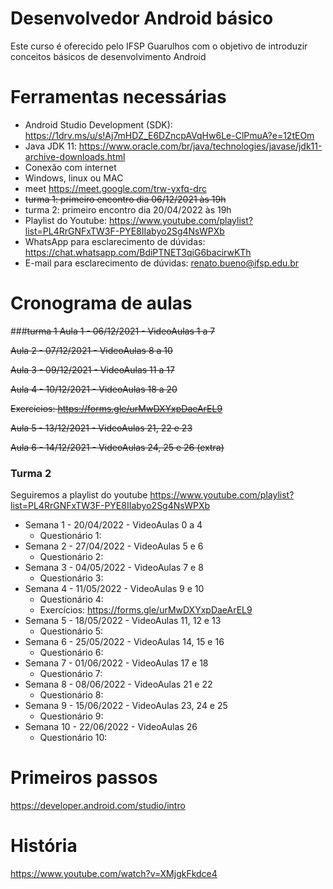 # Desenvolvedor Android básico

Este curso é oferecido pelo IFSP Guarulhos com o objetivo de introduzir conceitos básicos de desenvolvimento Android
   
   
# Ferramentas necessárias

- Android Studio Development (SDK): https://1drv.ms/u/s!Aj7mHDZ_E6DZncpAVqHw6Le-ClPmuA?e=12tEOm
- Java JDK 11: https://www.oracle.com/br/java/technologies/javase/jdk11-archive-downloads.html 
- Conexão com internet
- Windows, linux ou MAC
- meet https://meet.google.com/trw-yxfq-drc  
- <s> turma 1: primeiro encontro dia 06/12/2021 às 19h</s>
- turma 2: primeiro encontro dia 20/04/2022 às 19h
- Playlist do Youtube: https://www.youtube.com/playlist?list=PL4RrGNFxTW3F-PYE8IIabyo2Sg4NsWPXb  
- WhatsApp para esclarecimento de dúvidas: https://chat.whatsapp.com/BdiPTNET3qiG6bacirwKTh 
- E-mail para esclarecimento de dúvidas: renato.bueno@ifsp.edu.br

# Cronograma de aulas
###<s>turma 1
Aula 1 - 06/12/2021 - VideoAulas 1 a 7

Aula 2 - 07/12/2021 - VideoAulas 8 a 10

Aula 3 - 09/12/2021 - VideoAulas 11 a 17

Aula 4 - 10/12/2021 - VideoAulas 18 a 20

Exercícios: https://forms.gle/urMwDXYxpDaeArEL9

Aula 5 - 13/12/2021 - VideoAulas 21, 22 e 23

Aula 6 - 14/12/2021 - VideoAulas 24, 25 e 26 (extra)</s>

### Turma 2 
Seguiremos a playlist do youtube https://www.youtube.com/playlist?list=PL4RrGNFxTW3F-PYE8IIabyo2Sg4NsWPXb 
- Semana 1 - 20/04/2022 - VideoAulas 0 a 4
    - Questionário 1: 
- Semana 2 - 27/04/2022 - VideoAulas 5 e 6
    - Questionário 2:
- Semana 3 - 04/05/2022 - VideoAulas 7 e 8
    - Questionário 3:
- Semana 4 - 11/05/2022 - VideoAulas 9 e 10
    - Questionário 4:
    - Exercícios: https://forms.gle/urMwDXYxpDaeArEL9
- Semana 5 - 18/05/2022 - VideoAulas 11, 12 e 13
    - Questionário 5: 
- Semana 6 - 25/05/2022 - VideoAulas 14, 15 e 16
    - Questionário 6: 
- Semana 7 - 01/06/2022 - VideoAulas 17 e 18
    - Questionário 7:
- Semana 8 - 08/06/2022 - VideoAulas 21 e 22
    - Questionário 8:
- Semana 9 - 15/06/2022 - VideoAulas 23, 24 e 25
    - Questionário 9:
- Semana 10 - 22/06/2022 - VideoAulas 26
    - Questionário 10:


# Primeiros passos
https://developer.android.com/studio/intro

# História

https://www.youtube.com/watch?v=XMjgkFkdce4
